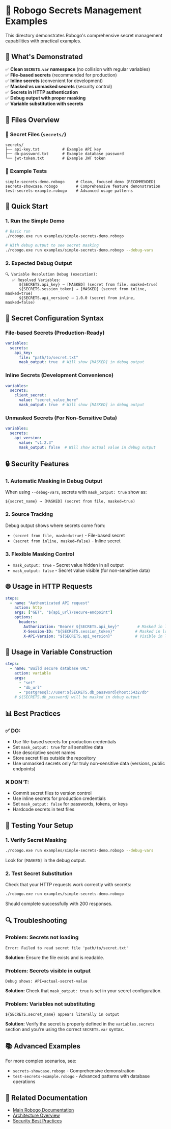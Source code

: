 # 🔐 Robogo Secrets Management Examples

This directory demonstrates Robogo's comprehensive secret management capabilities with practical examples.

## 🎯 **What's Demonstrated**

✅ **Clean `SECRETS.var` namespace** (no collision with regular variables)  
✅ **File-based secrets** (recommended for production)  
✅ **Inline secrets** (convenient for development)  
✅ **Masked vs unmasked secrets** (security control)  
✅ **Secrets in HTTP authentication**  
✅ **Debug output with proper masking**  
✅ **Variable substitution with secrets**

## 📂 **Files Overview**

### 🔑 **Secret Files** (`secrets/`)
```
secrets/
├── api-key.txt          # Example API key
├── db-password.txt      # Example database password  
└── jwt-token.txt        # Example JWT token
```

### 🧪 **Example Tests**
```
simple-secrets-demo.robogo     # Clean, focused demo (RECOMMENDED)
secrets-showcase.robogo        # Comprehensive feature demonstration
test-secrets-example.robogo    # Advanced usage patterns
```

## 🚀 **Quick Start**

### 1. **Run the Simple Demo**
```bash
# Basic run
./robogo.exe run examples/simple-secrets-demo.robogo

# With debug output to see secret masking
./robogo.exe run examples/simple-secrets-demo.robogo --debug-vars
```

### 2. **Expected Debug Output**
```
🔍 Variable Resolution Debug (execution):
   ✅ Resolved Variables:
      ${SECRETS.api_key} → [MASKED] (secret from file, masked=true)
      ${SECRETS.session_token} → [MASKED] (secret from inline, masked=true)
      ${SECRETS.api_version} → 1.0.0 (secret from inline, masked=false)
```

## 📝 **Secret Configuration Syntax**

### **File-based Secrets** (Production-Ready)
```yaml
variables:
  secrets:
    api_key:
      file: "path/to/secret.txt"
      mask_output: true  # Will show [MASKED] in debug output
```

### **Inline Secrets** (Development Convenience)
```yaml
variables:
  secrets:
    client_secret:
      value: "secret_value_here"
      mask_output: true  # Will show [MASKED] in debug output
```

### **Unmasked Secrets** (For Non-Sensitive Data)
```yaml
variables:
  secrets:
    api_version:
      value: "v1.2.3"
      mask_output: false  # Will show actual value in debug output
```

## 🔒 **Security Features**

### **1. Automatic Masking in Debug Output**
When using `--debug-vars`, secrets with `mask_output: true` show as:
```
${secret_name} → [MASKED] (secret from file, masked=true)
```

### **2. Source Tracking**
Debug output shows where secrets come from:
- `(secret from file, masked=true)` - File-based secret
- `(secret from inline, masked=false)` - Inline secret

### **3. Flexible Masking Control**
- `mask_output: true` - Secret value hidden in all output
- `mask_output: false` - Secret value visible (for non-sensitive data)

## 🌐 **Usage in HTTP Requests**

```yaml
steps:
  - name: "Authenticated API request"
    action: http
    args: ["GET", "${api_url}/secure-endpoint"]
    options:
      headers:
        Authorization: "Bearer ${SECRETS.api_key}"        # Masked in logs
        X-Session-ID: "${SECRETS.session_token}"         # Masked in logs
        X-API-Version: "${SECRETS.api_version}"          # Visible in logs
```

## 🔄 **Usage in Variable Construction**

```yaml
steps:
  - name: "Build secure database URL"
    action: variable
    args:
      - "set"
      - "db_url"
      - "postgresql://user:${SECRETS.db_password}@host:5432/db"
    # ${SECRETS.db_password} will be masked in debug output
```

## 📊 **Best Practices**

### **✅ DO:**
- Use file-based secrets for production credentials
- Set `mask_output: true` for all sensitive data
- Use descriptive secret names
- Store secret files outside the repository
- Use unmasked secrets only for truly non-sensitive data (versions, public endpoints)

### **❌ DON'T:**
- Commit secret files to version control
- Use inline secrets for production credentials
- Set `mask_output: false` for passwords, tokens, or keys
- Hardcode secrets in test files

## 🧪 **Testing Your Setup**

### **1. Verify Secret Masking**
```bash
./robogo.exe run examples/simple-secrets-demo.robogo --debug-vars
```
Look for `[MASKED]` in the debug output.

### **2. Test Secret Substitution**
Check that your HTTP requests work correctly with secrets:
```bash
./robogo.exe run examples/simple-secrets-demo.robogo
```
Should complete successfully with 200 responses.

## 🔍 **Troubleshooting**

### **Problem: Secrets not loading**
```
Error: Failed to read secret file 'path/to/secret.txt'
```
**Solution:** Ensure the file exists and is readable.

### **Problem: Secrets visible in output**
```
Debug shows: API=actual-secret-value
```
**Solution:** Check that `mask_output: true` is set in your secret configuration.

### **Problem: Variables not substituting**
```
${SECRETS.secret_name} appears literally in output
```
**Solution:** Verify the secret is properly defined in the `variables.secrets` section and you're using the correct `SECRETS.var` syntax.

## 📚 **Advanced Examples**

For more complex scenarios, see:
- `secrets-showcase.robogo` - Comprehensive demonstration
- `test-secrets-example.robogo` - Advanced patterns with database operations

## 🔗 **Related Documentation**

- [Main Robogo Documentation](../CLAUDE.md)
- [Architecture Overview](../docs/ARCHITECTURE.md)
- [Security Best Practices](../SECRETS_DESIGN.md)